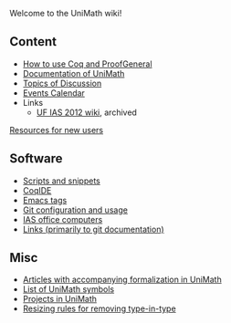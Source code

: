 Welcome to the UniMath wiki!

## Content

* [How to use Coq and ProofGeneral](./Coq-and-ProofGeneral-cheat-sheet)
* [Documentation of UniMath](./Documentation:-Articles-describing-UniMath)
* [Topics of Discussion](./Topics-of-discussion)
* [Events Calendar](Homotopy-type-theory-and-univalent-foundations-calendar)
* Links
    * [UF IAS 2012 wiki](https://ncatlab.org/ufias2012/published/HomePage), archived

[Resources for new users](./Resources-for-new-users)

## Software
* [Scripts and snippets](./Scripts-and-snippets)
* [CoqIDE](./CoqIDE)
* [Emacs tags](./Emacs-tags)
* [Git configuration and usage](./Git-configuration-and-usage)
* [IAS office computers](./IAS-office-computers)
* [Links (primarily to git documentation)](./Links)

## Misc
* [Articles with accompanying formalization in UniMath](./Articles-with-accompanying-formalization-in-UniMath)
* [List of UniMath symbols](./List-of-UniMath-symbols)
* [Projects in UniMath](./Projects-in-UniMath)
* [Resizing rules for removing type-in-type](./Resizing-rules-for-removing-type‐in‐type)